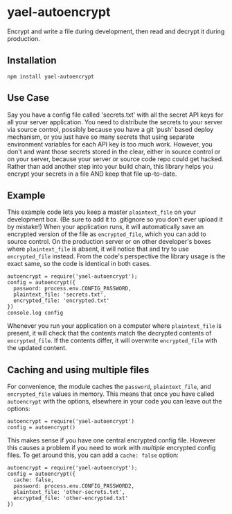 # yael-autoencrypt

Encrypt and write a file during development, then read and decrypt it during production.

## Installation

```
npm install yael-autoencrypt
```

## Use Case

Say you have a config file called 'secrets.txt' with all the secret API keys for all your server application.
You need to distribute the secrets to your server via source control, possibly because you have a git 'push' based deploy mechanism,
or you just have so many secrets that using separate environment variables for each API key is too much work.
However, you don't and want those secrets stored in the clear, either in source control or on your server, because your server or source code repo could get hacked.
Rather than add another step into your build chain, this library helps you encrypt your secrets in a file AND keep that file up-to-date.

## Example

This example code lets you keep a master `plaintext_file` on your development box.
(Be sure to add it to .gitignore so you don't ever upload it by mistake!)
When your application runs, it will automatically save an encrypted version of the file as `encrypted_file`, which you can add to source control.
On the production server or on other developer's boxes where `plaintext_file` is absent, it will notice that and try to use `encrypted_file` instead.
From the code's perspective the library usage is the exact same, so the code is identical in both cases.

```
autoencrypt = require('yael-autoencrypt');
config = autoencrypt({
  password: process.env.CONFIG_PASSWORD,
  plaintext_file: 'secrets.txt',
  encrypted_file: 'encrypted.txt'
})
console.log config
```
Whenever you run your application on a computer where `plaintext_file` is present, it will check that the contents match the decrypted contents of `encrypted_file`.
If the contents differ, it will overwrite `encrypted_file` with the updated content.

## Caching and using multiple files

For convenience, the module caches the `password`, `plaintext_file`, and `encrypted_file` values in memory.
This means that once you have called `autoencrypt` with the options, elsewhere in your code you can leave out the options:

```
autoencrypt = require('yael-autoencrypt')
config = autoencrypt()
```

This makes sense if you have one central encrypted config file.
However this causes a problem if you need to work with *multiple* encrypted config files.
To get around this, you can add a `cache: false` option:

```
autoencrypt = require('yael-autoencrypt');
config = autoencrypt({
  cache: false,
  password: process.env.CONFIG_PASSWORD2,
  plaintext_file: 'other-secrets.txt',
  encrypted_file: 'other-encrypted.txt'
})
```
